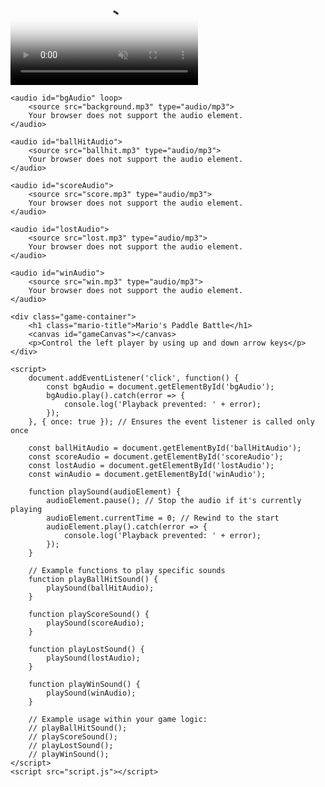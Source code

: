<html lang="en">
<head>
    <meta charset="UTF-8">
    <meta name="viewport" content="width=device-width, initial-scale=1.0">
    <title>|Mario's Paddle Battle||Mateo Arumugam|</title>
    <link rel="stylesheet" href="style.css">
</head>
<body>
    <div class="video-background">
        <video autoplay muted loop poster="your-background.jpg" id="bgvid">
            <source src="background.mp4" type="video/mp4">
        </video>
    </div>

    <audio id="bgAudio" loop>
        <source src="background.mp3" type="audio/mp3">
        Your browser does not support the audio element.
    </audio>

    <audio id="ballHitAudio">
        <source src="ballhit.mp3" type="audio/mp3">
        Your browser does not support the audio element.
    </audio>
    
    <audio id="scoreAudio">
        <source src="score.mp3" type="audio/mp3">
        Your browser does not support the audio element.
    </audio>
    
    <audio id="lostAudio">
        <source src="lost.mp3" type="audio/mp3">
        Your browser does not support the audio element.
    </audio>
    
    <audio id="winAudio">
        <source src="win.mp3" type="audio/mp3">
        Your browser does not support the audio element.
    </audio>

    <div class="game-container">
        <h1 class="mario-title">Mario's Paddle Battle</h1>
        <canvas id="gameCanvas"></canvas>
        <p>Control the left player by using up and down arrow keys</p>
    </div>
    
    <script>
        document.addEventListener('click', function() {
            const bgAudio = document.getElementById('bgAudio');
            bgAudio.play().catch(error => {
                console.log('Playback prevented: ' + error);
            });
        }, { once: true }); // Ensures the event listener is called only once

        const ballHitAudio = document.getElementById('ballHitAudio');
        const scoreAudio = document.getElementById('scoreAudio');
        const lostAudio = document.getElementById('lostAudio');
        const winAudio = document.getElementById('winAudio');

        function playSound(audioElement) {
            audioElement.pause(); // Stop the audio if it's currently playing
            audioElement.currentTime = 0; // Rewind to the start
            audioElement.play().catch(error => {
                console.log('Playback prevented: ' + error);
            });
        }

        // Example functions to play specific sounds
        function playBallHitSound() {
            playSound(ballHitAudio);
        }

        function playScoreSound() {
            playSound(scoreAudio);
        }

        function playLostSound() {
            playSound(lostAudio);
        }

        function playWinSound() {
            playSound(winAudio);
        }

        // Example usage within your game logic:
        // playBallHitSound();
        // playScoreSound();
        // playLostSound();
        // playWinSound();
    </script>
    <script src="script.js"></script>
</body>
</html>


